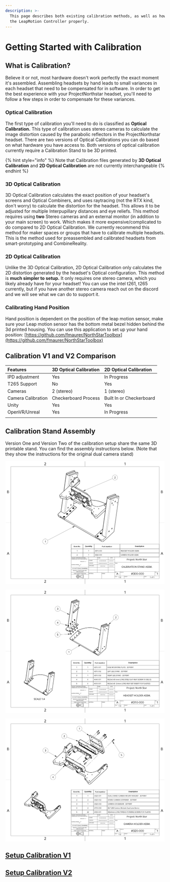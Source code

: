 ```yaml
---
description: >-
  This page describes both existing calibration methods, as well as how to align
  the LeapMotion Controller properly.
---
```


# Getting Started with Calibration

## What is Calibration?

Believe it or not, most hardware doesn't work perfectly the exact moment it's assembled. Assembling headsets by hand leads to small variances in each headset that need to be compensated for in software. In order to get the best experience with your ProjectNorthstar headset, you'll need to follow a few steps in order to compensate for these variances. 

### Optical Calibration

The first type of calibration you'll need to do is classified as **Optical Calibration.** This type of calibration uses stereo cameras to calculate the image distortion caused by the parabolic reflectors in the ProjectNorthstar headset. There are two versions of Optical Calibrations you can do based on what hardware you have access to. Both versions of optical calibration currently require a Calibration Stand to be 3D printed. 

{% hint style="info" %}
Note that Calibration files generated by **3D Optical Calibration** and **2D Optical Calibration** are not currently interchangeable
{% endhint %}

### 3D Optical Calibration

3D Optical Calibration calculates the exact position of your headset's screens and Optical Combiners, and uses raytracing \(not the RTX kind, don't worry\) to calculate the distortion for the headset. This allows it to be adjusted for multiple Interpupillary distances and eye reliefs. This method requires using **two** Stereo cameras and an external monitor \(in addition to your main screen\) to work. Which makes it more expensive/complicated to do compared to 2D Optical Calibration. We currently recommend this method for maker spaces or groups that have to calibrate multiple headsets. This is the method used for preassembled and calibrated headsets from smart-prototyping and CombineReality.

### 2D Optical Calibration

Unlike the 3D Optical Calibration, 2D Optical Calibration only calculates the 2D distortion generated by the headset's Optical configuration. This method is **much simpler to setup.** It only requires one stereo camera, which you likely already have for your headset! You can use the intel t261, t265 currently, but if you have another stereo camera reach out on the discord and we will see what we can do to support it. 

### Calibrating Hand Position

Hand position is dependent on the position of the leap motion sensor, make sure your Leap motion sensor has the bottom metal bezel hidden behind the 3d printed housing. You can use this application to set up your hand position: [https://github.com/fmaurer/NorthStarToolbox](https://github.com/fmaurer/NorthStarToolbox)

## Calibration V1 and V2 Comparison

| **Features** | **3D Optical Calibration** | **2D Optical Calibration** |
| :--- | :--- | :--- |
| IPD adjustment | Yes | In Progress |
| T265 Support | No | Yes |
| Cameras | 2 \(stereo\) | 1 \(stereo\) |
| Camera Calibration | Checkerboard Process | Built In or Checkerboard |
| Unity | Yes | Yes |
| OpenVR/Unreal | Yes | In Progress |
|  |  |  |

## Calibration Stand Assembly

Version One and Version Two of the calibration setup share the same 3D printable stand. You can find the assembly instructions below. \(Note that they show the instructions for the original dual camera stand\)

![](../../.gitbook/assets/image%20%281%29.png)

![](../../.gitbook/assets/image%20%282%29.png)

![Camera Holder Assembly for V1](../../.gitbook/assets/image%20%283%29.png)



## [Setup Calibration V1](calibration-guide.md)

## [Setup Calibration V2](calibration-v2-1.md)

